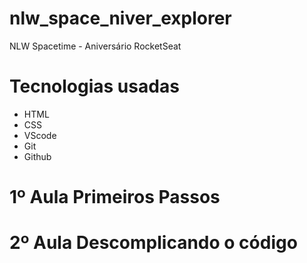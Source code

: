 # nlw_space_niver_explorer

NLW Spacetime - Aniversário RocketSeat

# Tecnologias usadas

- HTML
- CSS
- VScode
- Git
- Github

# 1º Aula Primeiros Passos

# 2º Aula Descomplicando o código

